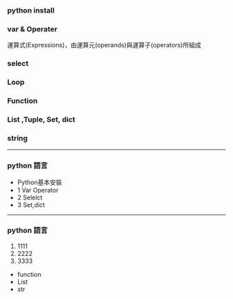 ### python install

### var & Operater
運算式(Expressions)，由運算元(operands)與運算子(operators)所組成

### select

### Loop

### Function

### List ,Tuple, Set, dict

### string
---
### python 語言  
- Python基本安裝
- 1 Var Operator
- 2 Selelct
- 3 Set,dict
---
### python 語言
1. 1111
2. 2222
3. 3333

* function
* List
* str